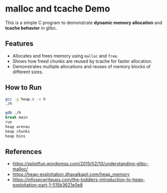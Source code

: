 # malloc and tcache Demo

This is a simple C program to demonstrate **dynamic memory allocation** and **tcache behavior** in glibc.

## Features
- Allocates and frees memory using `malloc` and `free`.
- Shows how freed chunks are reused by tcache for faster allocation.
- Demonstrates multiple allocations and reuses of memory blocks of different sizes.

## How to Run
```bash
gcc -g heap.c -o h
./h

gdb ./h
break main
run
heap arenas
heap chunks
heap bins
```

## References
- https://sploitfun.wordpress.com/2015/02/10/understanding-glibc-malloc/
- https://heap-exploitation.dhavalkapil.com/heap_memory
- https://infosecwriteups.com/the-toddlers-introduction-to-heap-exploitation-part-1-515b3621e0e8
